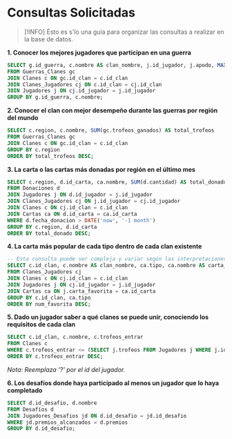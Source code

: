 # Consultas Solicitadas

> [!INFO]
> Ésto es s'lo una guía para organizar las consultas a realizar en la base de datos.

**1. Conocer los mejores jugadores que participan en una guerra**
```sql
SELECT g.id_guerra, c.nombre AS clan_nombre, j.id_jugador, j.apodo, MAX(j.trofeos) AS max_trofeos
FROM Guerras_Clanes gc
JOIN Clanes c ON gc.id_clan = c.id_clan
JOIN Clanes_Jugadores cj ON c.id_clan = cj.id_clan
JOIN Jugadores j ON cj.id_jugador = j.id_jugador
GROUP BY g.id_guerra, c.nombre;
```

**2. Conocer el clan con mejor desempeño durante las guerras por región del mundo**
```sql
SELECT c.region, c.nombre, SUM(gc.trofeos_ganados) AS total_trofeos
FROM Guerras_Clanes gc
JOIN Clanes c ON gc.id_clan = c.id_clan
GROUP BY c.region
ORDER BY total_trofeos DESC;
```

**3. La carta o las cartas más donadas por región en el último mes**
```sql
SELECT c.region, d.id_carta, ca.nombre, SUM(d.cantidad) AS total_donado
FROM Donaciones d
JOIN Jugadores j ON d.id_jugador = j.id_jugador
JOIN Clanes_Jugadores cj ON j.id_jugador = cj.id_jugador
JOIN Clanes c ON cj.id_clan = c.id_clan
JOIN Cartas ca ON d.id_carta = ca.id_carta
WHERE d.fecha_donacion > DATE('now', '-1 month')
GROUP BY c.region, d.id_carta
ORDER BY total_donado DESC;
```

**4. La carta más popular de cada tipo dentro de cada clan existente**
```sql
-- Esta consulta puede ser compleja y variar según las interpretaciones de "popular", por ejemplo, la cantidad de jugadores que la tienen como favorita.
SELECT c.id_clan, c.nombre AS clan_nombre, ca.tipo, ca.nombre AS carta_nombre, COUNT(j.id_jugador) AS num_favorita
FROM Clanes_Jugadores cj
JOIN Clanes c ON cj.id_clan = c.id_clan
JOIN Jugadores j ON cj.id_jugador = j.id_jugador
JOIN Cartas ca ON j.carta_favorita = ca.id_carta
GROUP BY c.id_clan, ca.tipo
ORDER BY num_favorita DESC;
```

**5. Dado un jugador saber a qué clanes se puede unir, conociendo los requisitos de cada clan**
```sql
SELECT c.id_clan, c.nombre, c.trofeos_entrar
FROM Clanes c
WHERE c.trofeos_entrar <= (SELECT j.trofeos FROM Jugadores j WHERE j.id_jugador = ?)
ORDER BY c.trofeos_entrar DESC;
```
*Nota: Reemplaza '?' por el id del jugador.*

**6. Los desafíos donde haya participado al menos un jugador que lo haya completado**
```sql
SELECT d.id_desafio, d.nombre
FROM Desafíos d
JOIN Jugadores_Desafios jd ON d.id_desafio = jd.id_desafio
WHERE jd.premios_alcanzados = d.premios
GROUP BY d.id_desafio;
```
